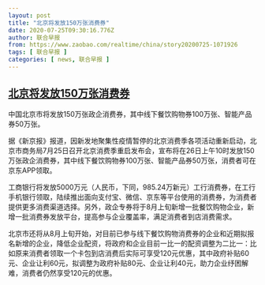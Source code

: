 ```yaml
---
layout: post
title: "北京将发放150万张消费券"
date: 2020-07-25T09:30:16.776Z
author: 联合早报
from: https://www.zaobao.com/realtime/china/story20200725-1071926
tags: [ 联合早报 ]
categories: [ news, 联合早报 ]
---
```

<!--1595693940000-->
[北京将发放150万张消费券](https://www.zaobao.com/realtime/china/story20200725-1071926)
------

<div>
<p>中国北京市将发放150万张政企消费券，其中线下餐饮购物券100万张、智能产品券50万张。</p><p>据《新京报》报道，因新发地聚集性疫情暂停的北京消费季各项活动重新启动，北京市商务局7月25日召开北京消费季重启发布会，宣布将在26日上午10时发放150万张政企消费券，其中线下餐饮购物券100万张、智能产品券50万张，消费者可在京东APP领取。</p><p>工商银行将发放5000万元（人民币，下同，985.24万新元）工行消费券，在工行手机银行领取，陆续推出面向支付宝、微信、京东等平台使用的消费券，为消费者提供更多消费渠道选择。另外，政企专券将于8月上旬新增一批餐饮购物企业，新增一批消费券发放平台，提高参与企业覆盖率，满足消费者到店消费需求。</p><section id="imu"><div id="dfp-ad-imu1-wrapper" class="dfp-tag-wrapper"><div id="dfp-ad-imu1" class="dfp-tag-wrapper"></div></div></section><p>北京市还将从8月上旬开始，对目前已参与线下餐饮购物消费券的企业和近期拟报名新增的企业，降低企业配资，将政府和企业目前一比一的配资调整为二比一：比如原来消费者领取一个卡包到店消费后实际可享受120元优惠，其中政府补贴60元、企业让利60元，拟调整为政府补贴80元、企业让利40元，助力企业纾困解难，消费者仍然享受120元的优惠。</p><div id="innity-in-post"></div><div id="dfp-ad-midarticlespecial-wrapper" class="dfp-tag-wrapper"><div id="dfp-ad-midarticlespecial" class="dfp-tag-wrapper"></div></div>
</div>
